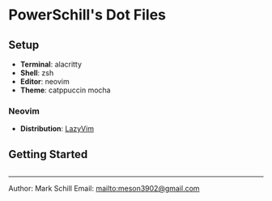 # PowerSchill's Dot Files

## Setup

- **Terminal**: alacritty
- **Shell**: zsh
- **Editor**: neovim
- **Theme**: catppuccin mocha

### Neovim

- **Distribution**: [LazyVim](https://www.lazyvim.org/)

## Getting Started

```shell

```

<!-- TODO: Add installation script -->

---

Author: Mark Schill
Email: <mailto:meson3902@gmail.com>
